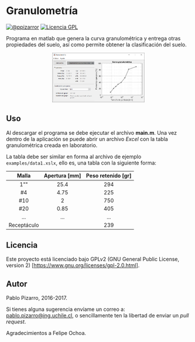 # Granulometría
[![@ppizarror](http://ppizarror.com/resources/images/autor.svg)](http://ppizarror.com)
[![Licencia GPL](http://ppizarror.com/resources/images/licenciagpl2.svg)](https://www.gnu.org/licenses/old-licenses/gpl-2.0.html)

Programa en matlab que genera la curva granulométrica y entrega otras propiedades del suelo, así como permite obtener la clasificación del suelo.

<p align="center">
<img src="https://raw.githubusercontent.com/ppizarror/ppizarror.github.io/master/resources/images/granulometria/captura1.PNG" width="50%px" height="50%px">
</p>

## Uso

Al descargar el programa se debe ejecutar el archivo **main.m**. Una vez dentro de la aplicación se puede abrir un archivo *Excel* con la tabla granulométrica creada en laboratorio.

La tabla debe ser similar en forma al archivo de ejemplo `examples/data1.xslx`, ello es, una tabla con la siguiente forma:

| Malla        | Apertura [mm] | Peso retenido [gr]  |
| :-------------: |:-------------:| :-----:|
| 1""      | 25.4 | 294|
| #4     | 4.75     | 225 |
|#10 | 2     |    750 |
|#20 | 0.85     |    405 |
|... | ... | ... |
|Receptáculo |     |    239|

## Licencia
Este proyecto está licenciado bajo GPLv2 (GNU General Public License, version 2) [https://www.gnu.org/licenses/gpl-2.0.html].

## Autor
Pablo Pizarro, 2016-2017.

Si tienes alguna sugerencia envíame un correo a: [pablo.pizarro@ing.uchile.cl](mailto:pablo.pizarro@ing.uchile.cl), o sencillamente ten la libertad de enviar un _pull request_.

Agradecimientos a Felipe Ochoa.
